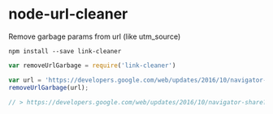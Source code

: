# node-url-cleaner

Remove garbage params from url (like utm_source)

```
npm install --save link-cleaner
```

```js
var removeUrlGarbage = require('link-cleaner')

var url = 'https://developers.google.com/web/updates/2016/10/navigator-share?foo=bar&utm_source=feed&utm_medium=feed&utm_campaign=updates_feed&from=rss'
removeUrlGarbage(url);

// > https://developers.google.com/web/updates/2016/10/navigator-share?foo=bar 
```
